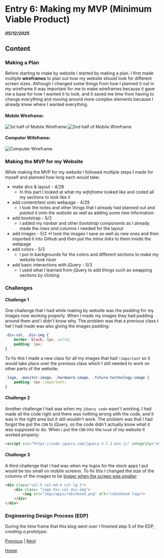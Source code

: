 # Entry 6: Making my MVP (Minimum Viable Product)
##### 05/12/2025

## Content

### Making a Plan

Before starting to make by website I started by making a plan. I first made multiple **wireframes** to plan out how my website should look for different screen sizes. Although I changed some things from how I planned it out in my wireframe it was important for me to make wireframes because it gave me a base for how I wanted it to look, and it saved me time from having to change everything and moving around more complex elements because I already knew where I wanted everything.

#### Mobile Wireframe:

![1st half of Mobile Wireframe](../prep/wireframes/mobile-wireframe-1.png)
![2nd half of Mobile Wireframe](../prep/wireframes/mobile-wireframe-2.png)

#### Computer Wifeframe:

![Computer Wireframe](../prep/wireframes/computer-wireframe.png)

### Making the MVP for my Website

While making the MVP for my website I followed multiple steps I made for myself and planned how long each would take:

* make divs & layout - 4/28
    * In this part I looked at what my _wifeframe_ looked like and coded all my sections to look like it
* add content/text onto webpage - 4/29
    * I took the notes and other things that I already had planned out and _pasted it onto the website_ as well as adding some new information
* add bootstrap - 5/2
    * I added my _navbar_ and other _bootstrap components_ as I already made the _rows and columns_ I needed for the layout
* add images - 5/2
    *I took the images I save as well as new ones and then imported it into Github and then put the _inline links_ to them inside the webpage
* add colors - 5/3
    * I put in backgrounds for the colors and different sections to make my website look nicer
* add basic interactions with jQuery - 5/3
    * I used what I learned from jQuery to add things such as swapping sections by clicking

### Challenges

#### Challenge 1

One challenge that I had while making by website was the _padding_ for my images now working properly. When I made my images they had padding around them and I didn't know why. The problem was that a previous class t hat I had made was also giving the images padding:

``` css
.div-col, .div-img {
    border: black, 5px, solid;
    padding: 5px;
}
```

To fix this I made a new class for all my images that had `!important` so it would take place over the previous class which I still needed to work on other parts of the website:

``` css
.logo, .monitor-image, .hardware-image, .future-technology-image {
    padding: 0px !important;
}
```

#### Challenge 2

Another challenge I had was when my `jQuery code` wasn't working. I had made all the code right and there was nothing wrong with the code, and it was in the right area but it still wouldn't work. The problem was that I had forgot the put the `CDN` to jQuery, so the code didn't actually know what it was supposed to do. When i put the `CDN` into the `head` of my website it worked properly:

``` html
<script src="https://code.jquery.com/jquery-3.7.1.min.js" integrity="sha256-/JqT3SQfawRcv/BIHPThkBvs0OEvtFFmqPF/lYI/Cxo=" crossorigin="anonymous"></script>
```

#### Challenge 3

A third challenge that I had was when my logos for the stock apps I put would be too small on mobile screens. To fix this I changed the size of the columns of the images to be [bigger when the screen was smaller](https://darrenl5941.github.io/sep10-freedom-project/#apps):

``` html
<div class="col-5 col-md-4 col-lg-3">
    <div class= "logo div-col div-img">
        <img src="imgs/apps/robinhood.png" alt="robinhood logo">
    </div>
</div>
```

### Engineering Design Process (EDP)

During the time frame that this blog went over I finished step 5 of the EDP, _creating a prototype_. 


[Previous](entry05.md) | [Next](entry07.md)

[Home](../README.md)

